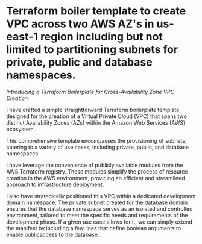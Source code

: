 # Terraform boiler template to create VPC across two AWS AZ's in us-east-1 region including but not limited to partitioning subnets for private, public and database namespaces.

_Introducing a Terraform Boilerplate for Cross-Availability Zone VPC Creation:_

I have crafted a simple straightforward Terraform boilerplate template designed for the creation of a Virtual Private Cloud (VPC) that spans two distinct Availability Zones (AZs) within the Amazon Web Services (AWS) ecosystem.

This comprehensive template encompasses the provisioning of subnets, catering to a variety of use cases, including private, public, and database namespaces.

I have leverage the convenience of publicly available modules from the AWS Terraform registry. These modules simplify the process of resource creation in the AWS environment, providing an efficient and streamlined approach to infrastructure deployment.

I also have  strategically positioned this VPC within a dedicated development domain namespace. The private subnet created for the database domain ensures that the database namespace serves as an isolated and controlled environment, tailored to meet the specific needs and requirements of the development phase. If a given use case allows for it, we can simply extend the manifest by including a few lines that define boolean arguments to enable publicaccess to the database. 

